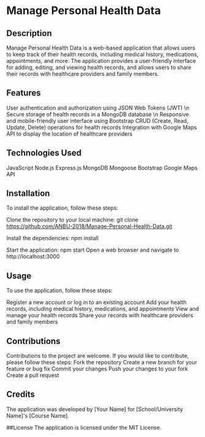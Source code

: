# Manage Personal Health Data
## Description
Manage Personal Health Data is a web-based application that allows users to keep track of their health records, including medical history, medications, appointments, and more. The application provides a user-friendly interface for adding, editing, and viewing health records, and allows users to share their records with healthcare providers and family members.

## Features
User authentication and authorization using JSON Web Tokens (JWT) \n
Secure storage of health records in a MongoDB database \n
Responsive and mobile-friendly user interface using Bootstrap
CRUD (Create, Read, Update, Delete) operations for health records
Integration with Google Maps API to display the location of healthcare providers

## Technologies Used
JavaScript
Node.js
Express.js
MongoDB
Mongoose
Bootstrap
Google Maps API

## Installation
To install the application, follow these steps:

  Clone the repository to your local machine:
     git clone https://github.com/ANBU-2018/Manage-Personal-Health-Data.git

  Install the dependencies:
     npm install
     
  Start the application:
      npm start
      Open a web browser and navigate to http://localhost:3000
## Usage
To use the application, follow these steps:

  Register a new account or log in to an existing account
  Add your health records, including medical history, medications, and appointments
  View and manage your health records
  Share your records with healthcare providers and family members
 
## Contributions
  Contributions to the project are welcome. If you would like to contribute, please follow these steps:
    Fork the repository
    Create a new branch for your feature or bug fix
    Commit your changes
    Push your changes to your fork
    Create a pull request
  
## Credits
The application was developed by [Your Name] for [School/University Name]'s [Course Name].

##License
The application is licensed under the MIT License.
